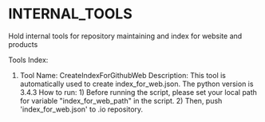 # INTERNAL_TOOLS
Hold internal tools for repository maintaining and index for website and products

Tools Index:

1. Tool Name:   CreateIndexForGithubWeb
   Description: This tool is automatically used to create index_for_web.json. The python version is 3.4.3
   How to run:  1) Before running the script, please set your local path for variable "index_for_web_path" 
                   in the script. 
                2) Then, push 'index_for_web.json' to .io repository.

